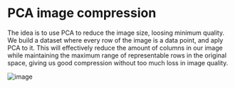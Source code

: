 # PCA image compression

The idea is to use PCA to reduce the image size, loosing minimum quality. We build a dataset where every row of the image is a data point, and aply PCA to it. This will effectively reduce the amount of columns in our image while maintaining the maximum range of representable rows in the original space, giving us good compression without too much loss in image quality.

![image](https://github.com/joaovmeyer/PCA-image-compression/assets/144701021/dfb65a0c-115b-401c-9a50-3032caa56fdd)

